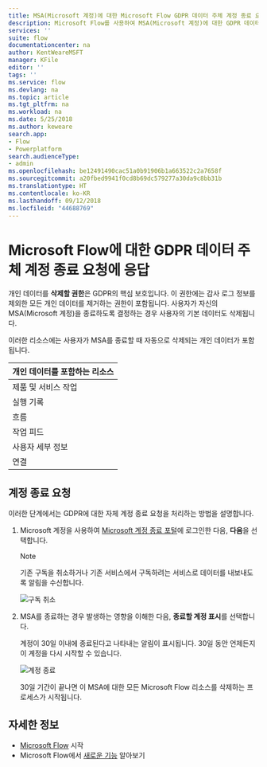 ```yaml
---
title: MSA(Microsoft 계정)에 대한 Microsoft Flow GDPR 데이터 주체 계정 종료 요청 | Microsoft Docs
description: Microsoft Flow를 사용하여 MSA(Microsoft 계정)에 대한 GDPR 데이터 주체 계정 종료 요청에 응답하는 방법을 알아봅니다.
services: ''
suite: flow
documentationcenter: na
author: KentWeareMSFT
manager: KFile
editor: ''
tags: ''
ms.service: flow
ms.devlang: na
ms.topic: article
ms.tgt_pltfrm: na
ms.workload: na
ms.date: 5/25/2018
ms.author: keweare
search.app:
- Flow
- Powerplatform
search.audienceType:
- admin
ms.openlocfilehash: be12491490cac51a0b91906b1a663522c2a7658f
ms.sourcegitcommit: a20fbed9941f0cd8b69dc579277a30da9c8bb31b
ms.translationtype: HT
ms.contentlocale: ko-KR
ms.lasthandoff: 09/12/2018
ms.locfileid: "44688769"
---
```

# <a name="responding-to-gdpr-data-subject-account-close-requests-for-microsoft-flow"></a>Microsoft Flow에 대한 GDPR 데이터 주체 계정 종료 요청에 응답

개인 데이터를 **삭제할 권한**은 GDPR의 핵심 보호입니다. 이 권한에는 감사 로그 정보를 제외한 모든 개인 데이터를 제거하는 권한이 포함됩니다. 사용자가 자신의 MSA(Microsoft 계정)을 종료하도록 결정하는 경우 사용자의 기본 데이터도 삭제됩니다.

이러한 리소스에는 사용자가 MSA를 종료할 때 자동으로 삭제되는 개인 데이터가 포함됩니다.

|개인 데이터를 포함하는 리소스|
|------|
|제품 및 서비스 작업|
|실행 기록|
|흐름|
|작업 피드|
|사용자 세부 정보|
|연결|

## <a name="account-close-requests"></a>계정 종료 요청

이러한 단계에서는 GDPR에 대한 자체 계정 종료 요청을 처리하는 방법을 설명합니다.

1. Microsoft 계정을 사용하여 [Microsoft 계정 종료 포털](http://go.microsoft.com/fwlink/?LinkId=523898)에 로그인한 다음, **다음**을 선택합니다.

    > [!NOTE]
    > 기존 구독을 취소하거나 기존 서비스에서 구독하려는 서비스로 데이터를 내보내도록 알림을 수신합니다.
    >
    >

    ![구독 취소](./media/gdpr-dsr-delete-msa/accountclose.png)

1. MSA를 종료하는 경우 발생하는 영향을 이해한 다음, **종료할 계정 표시**를 선택합니다.

    계정이 30일 이내에 종료된다고 나타내는 알림이 표시됩니다. 30일 동안 언제든지 이 계정을 다시 시작할 수 있습니다.

    ![계정 종료](./media/gdpr-dsr-delete-msa/accountclosed.png)

    30일 기간이 끝나면 이 MSA에 대한 모든 Microsoft Flow 리소스를 삭제하는 프로세스가 시작됩니다.

## <a name="learn-more"></a>자세한 정보

* [Microsoft Flow](getting-started.md) 시작
* Microsoft Flow에서 [새로운 기능](release-notes.md) 알아보기
